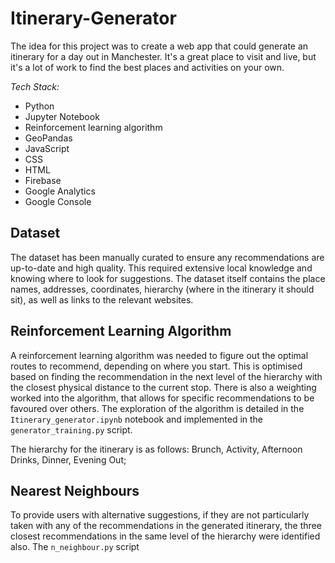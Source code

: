# Itinerary-Generator

The idea for this project was to create a web app that could generate an itinerary for a day out in Manchester. It's a great place to visit and live, but it's a lot of work to find the best places and activities on your own.

*Tech Stack:*

- Python
- Jupyter Notebook
- Reinforcement learning algorithm
- GeoPandas
- JavaScript
- CSS
- HTML
- Firebase
- Google Analytics
- Google Console

## Dataset

The dataset has been manually curated to ensure any recommendations are up-to-date and high quality. This required extensive local knowledge and knowing where to look for suggestions. The dataset itself contains the place names, addresses, coordinates, hierarchy (where in the itinerary it should sit), as well as links to the relevant websites.

## Reinforcement Learning Algorithm

A reinforcement learning algorithm was needed to figure out the optimal routes to recommend, depending on where you start. This is optimised based on finding the recommendation in the next level of the hierarchy with the closest physical distance to the current stop. There is also a weighting worked into the algorithm, that allows for specific recommendations to be favoured over others. The exploration of the algorithm is detailed in the `Itinerary_generator.ipynb` notebook and implemented in the `generator_training.py` script.

The hierarchy for the itinerary is as follows: Brunch, Activity, Afternoon Drinks, Dinner, Evening Out;

## Nearest Neighbours

To provide users with alternative suggestions, if they are not particularly taken with any of the recommendations in the generated itinerary, the three closest recommendations in the same level of the hierarchy were identified also. The `n_neighbour.py` script 
